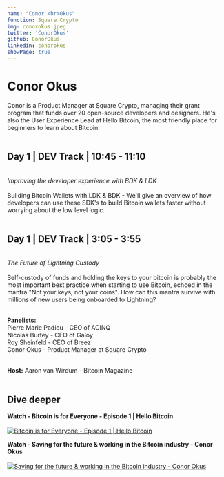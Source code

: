 ```yaml
---
name: "Conor <br>Okus"
function: Square Crypto
img: conorokus.jpeg
twitter: 'ConorOkus'
github: ConorOkus
linkedin: conorokus
showPage: true
---
```


# Conor Okus
 
Conor is a Product Manager at Square Crypto, managing their grant program that funds over 20 open-source developers and designers. He's also the User Experience Lead at Hello Bitcoin, the most friendly place for beginners to learn about Bitcoin. 
<br><br>

## Day 1 | DEV Track | 10:45 - 11:10
<br>
<i>Improving the developer experience with BDK & LDK</i><br><br>
Building Bitcoin Wallets with LDK & BDK - We'll give an overview of how developers can use these SDK's to build Bitcoin wallets faster without worrying about the low level logic.  <br><br>

## Day 1 | DEV Track | 3:05 - 3:55
<br>
<i>The Future of Lightning Custody</i><br><br>
Self-custody of funds and holding the keys to your bitcoin is probably the most important best practice when starting to use Bitcoin, echoed in the mantra "Not your keys, not your coins". How can this mantra survive with millions of new users being onboarded to Lightning?<br><br>

<b>Panelists:</b><br>
Pierre Marie Padiou - CEO of ACINQ<br>
Nicolas Burtey - CEO of Galoy<br>
Roy Sheinfeld - CEO of Breez<br>
Conor Okus - Product Manager at Square Crypto<br><br>

<b>Host:</b> Aaron van Wirdum - Bitcoin Magazine<br><br>

## Dive deeper


<div class="grid grid-cols-1 md:grid-cols-2 gap-5">
<div class="p-3 my-2">

**Watch - Bitcoin is for Everyone - Episode 1 | Hello Bitcoin** <br><br>
[ ![Bitcoin is for Everyone - Episode 1 | Hello Bitcoin](/2022/content/conor_hello.png)](https://www.youtube.com/watch?v=oubZGyDY4Dc/)
</div>

<div class="p-3 my-2">

**Watch - Saving for the future & working in the Bitcoin industry - Conor Okus** <br><br>
[ ![Saving for the future & working in the Bitcoin industry - Conor Okus](/2022/content/conor_future.png)](https://www.youtube.com/watch?v=WCKRR09UqrM/)
</div>

</div>

<br>


